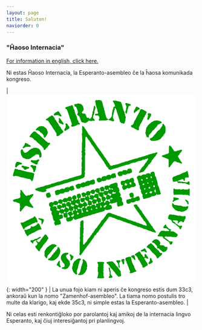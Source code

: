 ```yaml
---
layout: page
title: Saluton!
naviorder: 0
---
```


### "Ĥaoso Internacia"

[For information in english, click here.](ingrish)

Ni estas Ĥaoso Internacia, la Esperanto-asembleo ĉe la ĥaosa komunikada
kongreso.

| ![image description](/dosieroj/c3-eo-stamp-degraded-round-trans.png){: width="200" } | La unua fojo kiam ni aperis ĉe kongreso estis dum 33c3, ankoraŭ kun la nomo "Zamenhof-asembleo". La tiama nomo postulis tro multe da klarigo, kaj ekde 35c3, ni simple estas la Esperanto-asembleo. |

Ni celas esti renkontiĝloko por parolantoj kaj amikoj de la internacia
lingvo Esperanto, kaj ĉiuj interesiĝantoj pri planlingvoj.
